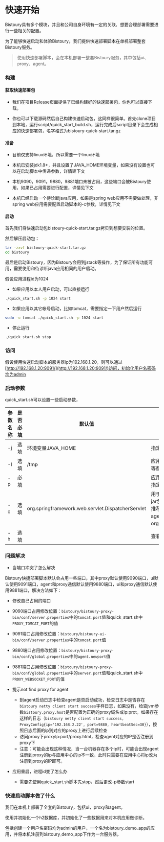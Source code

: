 # 快速开始

Bistoury具有多个模块，并且和公司自身环境有一定的关联，想要合理部署需要进行一些相关的配置。

为了能够快速启动和体验Bistoury，我们提供快速部署脚本在单机部署整套Bistoury服务。

>使用快速部署脚本，会在本机部署一整套Bistoury服务，其中包括ui、proxy、agent。

### 构建

#### 获取快速部署包

- 我们在项目Release页面提供了已经构建好的快速部署包，你也可以直接下载。

- 你也可以下载源码然后自己构建快速启动包，这同样很简单。首先clone项目到本地，运行script/quick_start_build.sh，运行完成后script目录下会生成相应的快速部署包，名字格式为bistoury-quick-start.tar.gz

#### 准备

- 目前仅支持linux环境，所以需要一个linux环境

- 本机已安装jdk1.8+，并且设置了JAVA_HOME环境变量，如果没有设置也可以在启动脚本中传递参数，详情建下文

- 本机9090，9091，9880，9881端口未被占用，这些端口会被Bistoury使用，如果已占用需要进行配置，详情见下文

- 本机已经启动一个待诊断java应用，如果是spring web应用不需要做处理，非spring web应用需要配置启动脚本的-c参数，详情见下文 

#### 启动

首先我们将快速启动包bistoury-quick-start.tar.gz拷贝到想要安装的位置。

然后解压启动包：

```bash
tar -zxvf bistoury-quick-start.tar.gz
cd bistoury
```

最后是启动Bistoury，因为Bistoury会用到jstack等操作，为了保证所有功能可用，需要使用和待诊断java应用相同的用户启动。

假设应用进程id为1024

- 如果应用以本人用户启动，可以直接运行

```bash
./quick_start.sh -p 1024 start
```

- 如果应用以其它帐号启动，比如tomcat，需要指定一下用户然后运行
```bash
sudo -u tomcat ./quick_start.sh -p 1024 start
```

- 停止运行

```bash
./quick_start.sh stop
```

### 访问
假设使用快速启动脚本的服务器ip为192.168.1.20，则可以通过[http://192.168.1.20:9091/](http://192.168.1.20:9091/)访问，初始化用户名密码均为admin

### 启动参数

quick_start.sh可以设置一些启动参数，

|参数名称|是否必填|默认值|说明|
|-------|------|-----|---|
|-j    |选填|环境变量JAVA_HOME|指定jdk路径|
|-l    |选填|/tmp|应用的日志目录，Bistoury命令执行的目录，比如ls，tail等都会默认在此目录下执行|
|-p    |必填|    |应用进程id，因为是脚本快速启动，所以需要使用该参数指定对哪个java进程进行诊断|
|-c    |选填|org.springframework.web.servlet.DispatcherServlet|用于获取一些应用信息，应填写为应用自身代码或依赖的jar包中的一个类（不能使用Bistoury agent中用到的类，推荐使用公司内部中间件的jar包或Spring相关包中的，agent不可能使用到的类，如org.springframework.web.servlet.DispatcherServlet）|
|-h   | 选填||查看帮助文档

### 问题解决

- 当端口冲突了怎么解决

Bistoury快捷部署脚本默认会占用一些端口，其中proxy默认使用9090端口，ui默认使用9091端口，agent和proxy通信默认使用9880端口，ui和proxy通信默认使用9881端口，解决方法如下：
   - 修改自己占用的端口
   - 9090端口占用修改位置：`bistoury/bistoury-proxy-bin/conf/server.properties`中的`tomcat.port`值和quick_start.sh中`PROXY_TOMCAT_PORT`的值
   - 9091端口占用修改位置：`bistoury/bistoury-ui-bin/conf/server.properties`中的`tomcat.port`值
   - 9880端口占用修改位置：`bistoury/bistoury-proxy-bin/conf/global.properties`中的`agent.newport`值
   - 9881端口占用修改位置：`bistoury/bistoury-proxy-bin/conf/global.properties`中的`server.port`值和quick_start.sh中`PROXY_WEBSOCKET_PORT`的值

- 提示not find proxy for agent
   - 到agent启动日志中检查agent是否启动成功，检查日志中是否存在`bistoury netty client start success`字样日志，如果没有，检查jvm参数`bistoury.proxy.host`是否配置为正确的proxy域名或ip:prot，如果存在这样的日志（`bistoury netty client start success, ProxyConfig{ip='192.168.2.22', port=9880, heartbeatSec=30}`），按照日志后面的ip到对应的proxy上进行后续检查
   - 访问proxy下proxyIp:port/proxy.html，检查agent对应的IP是否注册到proxy下
   - 注意：可能会出现这种情况，当一台机器存在多个ip时，可能会出现agent注册到proxy的ip与应用中心的ip不一致，此时只需要在应用中心将ip改为注册到proxy的IP即可。
   
- 应用重启，进程id变了怎么办
   - 需要先使用quick_start.sh脚本先stop，然后更改-p参数start

### 快速启动脚本做了什么

我们在本机上部署了全套的Bistoury，包括ui，proxy和agent。

使用并初始化一个h2数据库，并初始化了一些数据用来对本机应用做诊断。

包括创建一个用户名密码均为admin的用户，一个名为bistoury_demo_app的应用，并将本机注册到bistoury_demo_app下作为一台服务器。
